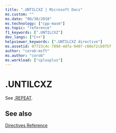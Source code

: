 ```yaml
---
title: ".UNTILCXZ | Microsoft Docs"
ms.custom: ""
ms.date: "08/30/2018"
ms.technology: ["cpp-masm"]
ms.topic: "reference"
f1_keywords: [".UNTILCXZ"]
dev_langs: ["C++"]
helpviewer_keywords: [".UNTILCXZ directive"]
ms.assetid: 07723c4c-789d-4dfa-9407-c60e72cb975f
author: "corob-msft"
ms.author: "corob"
ms.workload: ["cplusplus"]
---
```

# .UNTILCXZ

See [.REPEAT](../../assembler/masm/dot-repeat.md).

## See also

[Directives Reference](../../assembler/masm/directives-reference.md)<br/>